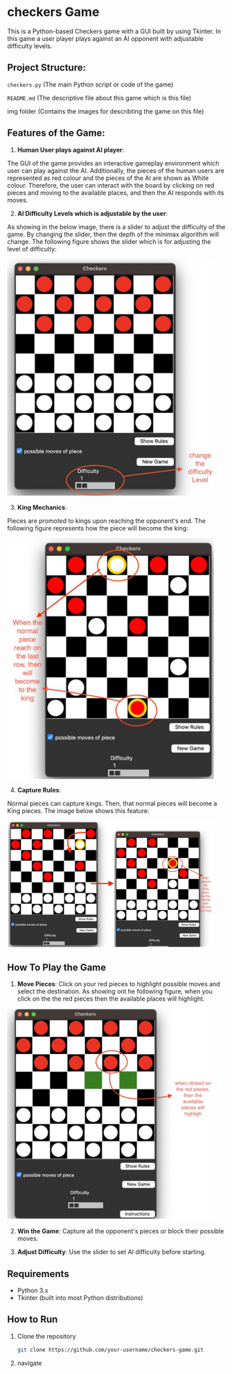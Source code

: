 # checkers Game

 
This is a Python-based Checkers game with a GUI built by using Tkinter. In this game a user player plays against an AI opponent with adjustable difficulty levels.

## Project Structure:

`checkers.py` (The main Python script or code of the game)

`README.md` (The descriptive file about this game which is this file)

img folder (Contains the images for describting the game on this file)

## Features of the Game: 

1. **Human User plays against AI player**: 

The GUI of the game provides an interactive gameplay environment which user
can play against the AI. Additionally, the pieces of the human users are
represented as red colour and the pieces of the AI are shown as White colour.
Therefore, the user can interact with the board by clicking on red pieces and
moving to the available places, and then the AI responds with its moves.

2. **AI Difficulty Levels which is adjustable by the user**: 

As showing in the below image, there is a slider to adjust the difficulty of the game. By changing the
slider, then the depth of the minimax algorithm will change.
The following figure shows the slider which is for adjusting the level of difficulty:

<img src="img/difficulity.png" alt="difficulity" width="480" height="auto">


3. **King Mechanics**:

Pieces are promoted to kings upon reaching the opponent's end. The following figure represents how the piece will become the king:

<img src="img/king.png" alt="King" width="480" height="auto">

4. **Capture Rules**:

Normal pieces can capture kings. Then, that normal pieces will become a King pieces. The image below shows this feature: 


<img src="img/capture.png" alt="capture rule" width="480" height="auto">


## How To Play the Game

1. **Move Pieces**: Click on your red pieces to highlight possible moves and select the destination. As showing ont he following figure, when you click on the the red pieces then the available places will highlight.

<img src="img/moves.png" alt="moves rule" width="480" height="auto">

2. **Win the Game**: Capture all the opponent's pieces or block their possible moves.

3. **Adjust Difficulty**: Use the slider to set AI difficulty before starting.


## Requirements
- Python 3.x
- Tkinter (built into most Python distributions)


## How to Run 
1. Clone the repository
   ``` bash
   git clone https://github.com/your-username/checkers-game.git
2. navigate 
